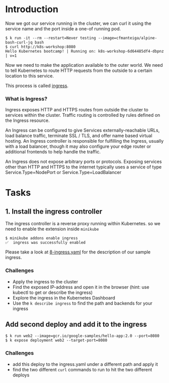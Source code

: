 # Introduction

Now we got our service running in the cluster, we can curl it using the service name and the port inside a one-of running pod.

```
$ k run -it --rm --restart=Never testing --image=cfmanteiga/alpine-bash-curl-jq bash
$ curl http://k8s-workshop:8080
Hello Kubernetes bootcamp! | Running on: k8s-workshop-6d64485df4-dbpnz | v=1
```

Now we need to make the application available to the outer world. 
We need to tell Kubernetes to route HTTP requests from the outside to a certain location to this service.

This process is called [ingress](https://kubernetes.io/docs/concepts/services-networking/ingress/).

### What is Ingress?
Ingress exposes HTTP and HTTPS routes from outside the cluster to services within the cluster. 
Traffic routing is controlled by rules defined on the Ingress resource.

An Ingress can be configured to give Services externally-reachable URLs, load balance traffic, terminate SSL / TLS, 
and offer name based virtual hosting. An Ingress controller is responsible for fulfilling the Ingress, usually with a load balancer, 
though it may also configure your edge router or additional frontends to help handle the traffic.

An Ingress does not expose arbitrary ports or protocols. Exposing services other than HTTP and HTTPS to the internet 
typically uses a service of type Service.Type=NodePort or Service.Type=LoadBalancer

# Tasks

## 1. Install the ingress controller
The ingress controller is a reverse proxy running within Kubernetes.
so we need to enable the extension inside `minikube`

```
$ minikube addons enable ingress
✅  ingress was successfully enabled
```

Please take a look at [8-ingress.yaml](8-ingress.yaml) for the description of our sample ingress.

### Challenges

* Apply the ingress to the cluster
* Find the exposed IP-address and open it in the browser (hint: use kubectl to get or describe the ingress)
* Explore the ingress in the Kubernetes Dashboard
* Use the `k describe ingress` to find the path and backends for your ingress


## Add second deploy and add it to the ingress

```
$ k run web2 --image=gcr.io/google-samples/hello-app:2.0 --port=8080
$ k expose deployment web2 --target-port=8080
```

### Challenges 
* add this deploy to the ingress.yaml under a different path and apply it
* find the two different ``curl`` commands to run to hit the two different deploys
